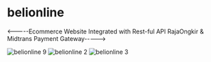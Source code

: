 # belionline
<-----Ecommerce Website Integrated with Rest-ful API RajaOngkir & Midtrans Payment Gateway----->

![belionline 9](https://user-images.githubusercontent.com/79618314/113162386-7493d980-9269-11eb-826a-cfc21ca5c579.png)
![belionline 2](https://user-images.githubusercontent.com/79618314/113013939-5add8e00-91a6-11eb-91d0-d60d87d5b6bd.png)
![belionline 3](https://user-images.githubusercontent.com/79618314/113013945-5ca75180-91a6-11eb-836e-5be46343923b.png)
